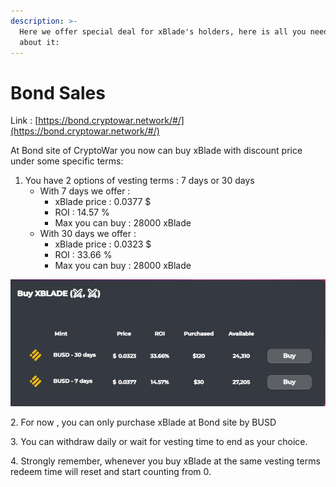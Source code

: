 ```yaml
---
description: >-
  Here we offer special deal for xBlade's holders, here is all you need to know
  about it:
---
```


# Bond Sales

Link : [https://bond.cryptowar.network/#/](https://bond.cryptowar.network/#/)

At Bond site of CryptoWar you now can buy xBlade with discount price under some specific terms:

1. You have 2 options of vesting terms : 7 days or 30 days
   * With 7 days we offer :&#x20;
     * xBlade price : 0.0377 $
     * ROI : 14.57 %
     * Max you can buy : 28000 xBlade
   * With 30 days we offer :&#x20;
     * xBlade price : 0.0323 $
     * ROI : 33.66 %
     * Max you can buy : 28000 xBlade

![](../.gitbook/assets/5.jpg)

2\. For now , you can only purchase xBlade at Bond site by BUSD

3\. You can withdraw daily or wait for vesting time to end as your choice.

4\. Strongly remember, whenever you buy xBlade at the same vesting terms redeem time will reset and start counting from 0.
